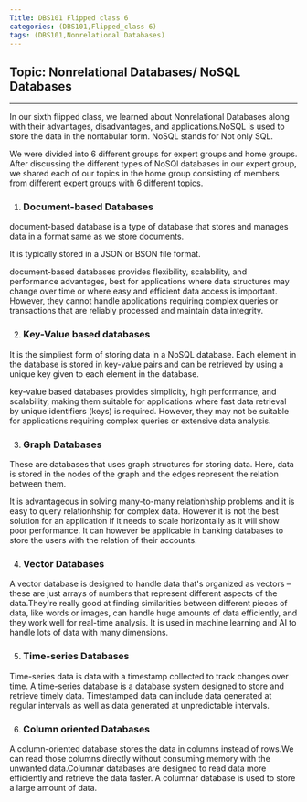 ```yaml
---
Title: DBS101 Flipped class 6
categories: (DBS101,Flipped_class 6)
tags: (DBS101,Nonrelational Databases)
---
```


## Topic: Nonrelational Databases/ NoSQL Databases
----

In our sixth flipped class, we learned about Nonrelational Databases along with their advantages, disadvantages, and applications.NoSQL is used to store the data in the nontabular form. NoSQL stands for Not only SQL.

We were divided into 6 different groups for expert groups and home groups. After discussing the different types of NoSQl databases in our expert group, we shared each of our topics in the home group consisting of members from different expert groups with 6 different topics.

1. ### Document-based Databases

document-based database is a type of database that stores and manages data in a format same as we store documents.

It is typically stored in a JSON or BSON file format.

document-based databases provides flexibility, scalability, and performance advantages, best for applications where data structures may change over time or where easy and efficient data access is important. However, they cannot handle applications requiring complex queries or transactions that are reliably processed and maintain data integrity.

2. ### Key-Value based databases

It is the simpliest form of storing data in a NoSQL database. Each element in the database is stored in key-value pairs and can be retrieved by using a unique key given to each element in the database.

key-value based databases provides simplicity, high performance, and scalability, making them suitable for applications where fast data retrieval by unique identifiers (keys) is required. However, they may not be suitable for applications requiring complex queries or extensive data analysis.

3. ### Graph Databases

These are databases that uses graph structures for storing data. Here, data is stored in the nodes of the graph and the edges represent the relation between them.

It is advantageous in solving many-to-many relationhship problems and it is easy to query relationhship for complex data. However it is not the best solution for an application if it needs to scale horizontally as it will show poor performance. It can however be applicable in banking databases to store the users with the relation of their accounts.

4. ### Vector Databases

A vector database is designed to handle data that's organized as vectors – these are just arrays of numbers that represent different aspects of the data.They're really good at finding similarities between different pieces of data, like words or images, can handle huge amounts of data efficiently, and they work well for real-time analysis. It is used in machine learning and AI to handle lots of data with many dimensions.

5. ### Time-series Databases

Time-series data is data with a timestamp collected to track changes over time. A time-series database is a database system designed to store and retrieve timely data. Timestamped data can include data generated at regular intervals as well as data generated at unpredictable intervals.

6. ### Column oriented Databases

A column-oriented database stores the data in columns instead of rows.We can read those columns directly without consuming memory with the unwanted data.Columnar databases are designed to read data more efficiently and retrieve the data faster. A columnar database is used to store a large amount of data.





